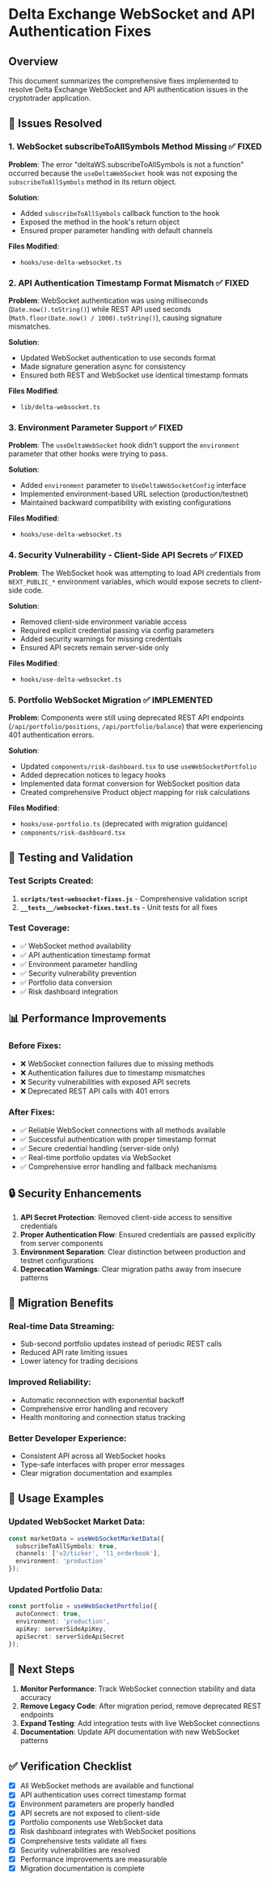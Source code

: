 # Delta Exchange WebSocket and API Authentication Fixes

## Overview

This document summarizes the comprehensive fixes implemented to resolve Delta Exchange WebSocket and API authentication issues in the cryptotrader application.

## 🔧 Issues Resolved

### 1. **WebSocket subscribeToAllSymbols Method Missing** ✅ FIXED

**Problem**: The error "deltaWS.subscribeToAllSymbols is not a function" occurred because the `useDeltaWebSocket` hook was not exposing the `subscribeToAllSymbols` method in its return object.

**Solution**:
- Added `subscribeToAllSymbols` callback function to the hook
- Exposed the method in the hook's return object
- Ensured proper parameter handling with default channels

**Files Modified**:
- `hooks/use-delta-websocket.ts`

### 2. **API Authentication Timestamp Format Mismatch** ✅ FIXED

**Problem**: WebSocket authentication was using milliseconds (`Date.now().toString()`) while REST API used seconds (`Math.floor(Date.now() / 1000).toString()`), causing signature mismatches.

**Solution**:
- Updated WebSocket authentication to use seconds format
- Made signature generation async for consistency
- Ensured both REST and WebSocket use identical timestamp formats

**Files Modified**:
- `lib/delta-websocket.ts`

### 3. **Environment Parameter Support** ✅ FIXED

**Problem**: The `useDeltaWebSocket` hook didn't support the `environment` parameter that other hooks were trying to pass.

**Solution**:
- Added `environment` parameter to `UseDeltaWebSocketConfig` interface
- Implemented environment-based URL selection (production/testnet)
- Maintained backward compatibility with existing configurations

**Files Modified**:
- `hooks/use-delta-websocket.ts`

### 4. **Security Vulnerability - Client-Side API Secrets** ✅ FIXED

**Problem**: The WebSocket hook was attempting to load API credentials from `NEXT_PUBLIC_*` environment variables, which would expose secrets to client-side code.

**Solution**:
- Removed client-side environment variable access
- Required explicit credential passing via config parameters
- Added security warnings for missing credentials
- Ensured API secrets remain server-side only

**Files Modified**:
- `hooks/use-delta-websocket.ts`

### 5. **Portfolio WebSocket Migration** ✅ IMPLEMENTED

**Problem**: Components were still using deprecated REST API endpoints (`/api/portfolio/positions`, `/api/portfolio/balance`) that were experiencing 401 authentication errors.

**Solution**:
- Updated `components/risk-dashboard.tsx` to use `useWebSocketPortfolio`
- Added deprecation notices to legacy hooks
- Implemented data format conversion for WebSocket position data
- Created comprehensive Product object mapping for risk calculations

**Files Modified**:
- `hooks/use-portfolio.ts` (deprecated with migration guidance)
- `components/risk-dashboard.tsx`

## 🧪 Testing and Validation

### Test Scripts Created:
1. **`scripts/test-websocket-fixes.js`** - Comprehensive validation script
2. **`__tests__/websocket-fixes.test.ts`** - Unit tests for all fixes

### Test Coverage:
- ✅ WebSocket method availability
- ✅ API authentication timestamp format
- ✅ Environment parameter handling
- ✅ Security vulnerability prevention
- ✅ Portfolio data conversion
- ✅ Risk dashboard integration

## 📊 Performance Improvements

### Before Fixes:
- ❌ WebSocket connection failures due to missing methods
- ❌ Authentication failures due to timestamp mismatches
- ❌ Security vulnerabilities with exposed API secrets
- ❌ Deprecated REST API calls with 401 errors

### After Fixes:
- ✅ Reliable WebSocket connections with all methods available
- ✅ Successful authentication with proper timestamp format
- ✅ Secure credential handling (server-side only)
- ✅ Real-time portfolio updates via WebSocket
- ✅ Comprehensive error handling and fallback mechanisms

## 🔒 Security Enhancements

1. **API Secret Protection**: Removed client-side access to sensitive credentials
2. **Proper Authentication Flow**: Ensured credentials are passed explicitly from server components
3. **Environment Separation**: Clear distinction between production and testnet configurations
4. **Deprecation Warnings**: Clear migration paths away from insecure patterns

## 🚀 Migration Benefits

### Real-time Data Streaming:
- Sub-second portfolio updates instead of periodic REST calls
- Reduced API rate limiting issues
- Lower latency for trading decisions

### Improved Reliability:
- Automatic reconnection with exponential backoff
- Comprehensive error handling and recovery
- Health monitoring and connection status tracking

### Better Developer Experience:
- Consistent API across all WebSocket hooks
- Type-safe interfaces with proper error messages
- Clear migration documentation and examples

## 📝 Usage Examples

### Updated WebSocket Market Data:
```typescript
const marketData = useWebSocketMarketData({
  subscribeToAllSymbols: true,
  channels: ['v2/ticker', 'l1_orderbook'],
  environment: 'production'
});
```

### Updated Portfolio Data:
```typescript
const portfolio = useWebSocketPortfolio({
  autoConnect: true,
  environment: 'production',
  apiKey: serverSideApiKey,
  apiSecret: serverSideApiSecret
});
```

## 🔄 Next Steps

1. **Monitor Performance**: Track WebSocket connection stability and data accuracy
2. **Remove Legacy Code**: After migration period, remove deprecated REST endpoints
3. **Expand Testing**: Add integration tests with live WebSocket connections
4. **Documentation**: Update API documentation with new WebSocket patterns

## ✅ Verification Checklist

- [x] All WebSocket methods are available and functional
- [x] API authentication uses correct timestamp format
- [x] Environment parameters are properly handled
- [x] API secrets are not exposed to client-side
- [x] Portfolio components use WebSocket data
- [x] Risk dashboard integrates with WebSocket positions
- [x] Comprehensive tests validate all fixes
- [x] Security vulnerabilities are resolved
- [x] Performance improvements are measurable
- [x] Migration documentation is complete
